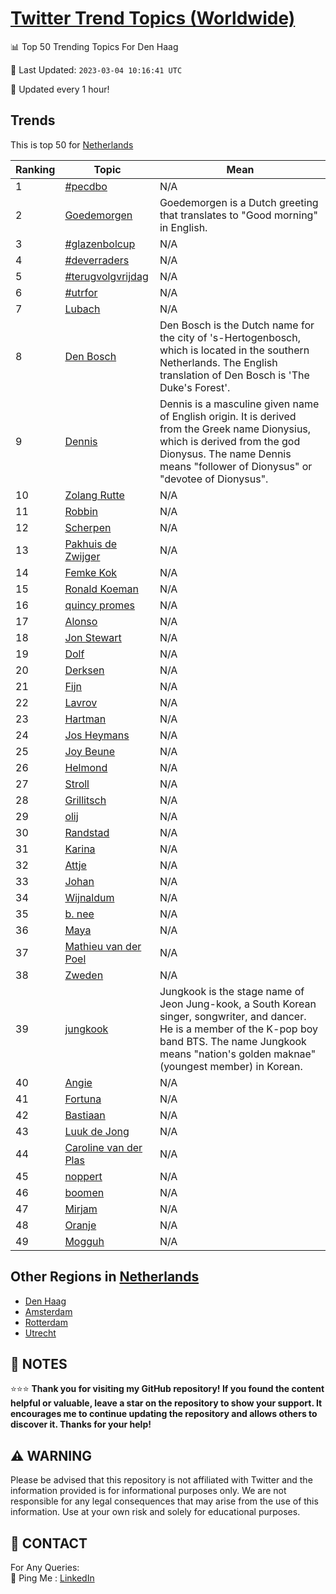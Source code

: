 [Twitter Trend Topics (Worldwide)](https://github.com/ErcinDedeoglu/Twitter-Trend-Topics)
==========


📊 Top 50 Trending Topics For Den Haag

📆 Last Updated: `2023-03-04 10:16:41 UTC`

🔧 Updated every 1 hour!


## Trends

This is top 50 for [Netherlands](</Netherlands>)

| Ranking | Topic | Mean |
| ------- | ------------ | ------------ |
| 1 | [#pecdbo](http://twitter.com/search?q=%23pecdbo) | N/A |
| 2 | [Goedemorgen](http://twitter.com/search?q=Goedemorgen) | Goedemorgen is a Dutch greeting that translates to "Good morning" in English. |
| 3 | [#glazenbolcup](http://twitter.com/search?q=%23glazenbolcup) | N/A |
| 4 | [#deverraders](http://twitter.com/search?q=%23deverraders) | N/A |
| 5 | [#terugvolgvrijdag](http://twitter.com/search?q=%23terugvolgvrijdag) | N/A |
| 6 | [#utrfor](http://twitter.com/search?q=%23utrfor) | N/A |
| 7 | [Lubach](http://twitter.com/search?q=Lubach) | N/A |
| 8 | [Den Bosch](http://twitter.com/search?q=Den+Bosch) | Den Bosch is the Dutch name for the city of 's-Hertogenbosch, which is located in the southern Netherlands. The English translation of Den Bosch is 'The Duke's Forest'. |
| 9 | [Dennis](http://twitter.com/search?q=Dennis) | Dennis is a masculine given name of English origin. It is derived from the Greek name Dionysius, which is derived from the god Dionysus. The name Dennis means "follower of Dionysus" or "devotee of Dionysus". |
| 10 | [Zolang Rutte](http://twitter.com/search?q=Zolang+Rutte) | N/A |
| 11 | [Robbin](http://twitter.com/search?q=Robbin) | N/A |
| 12 | [Scherpen](http://twitter.com/search?q=Scherpen) | N/A |
| 13 | [Pakhuis de Zwijger](http://twitter.com/search?q=Pakhuis+de+Zwijger) | N/A |
| 14 | [Femke Kok](http://twitter.com/search?q=Femke+Kok) | N/A |
| 15 | [Ronald Koeman](http://twitter.com/search?q=Ronald+Koeman) | N/A |
| 16 | [quincy promes](http://twitter.com/search?q=quincy+promes) | N/A |
| 17 | [Alonso](http://twitter.com/search?q=Alonso) | N/A |
| 18 | [Jon Stewart](http://twitter.com/search?q=Jon+Stewart) | N/A |
| 19 | [Dolf](http://twitter.com/search?q=Dolf) | N/A |
| 20 | [Derksen](http://twitter.com/search?q=Derksen) | N/A |
| 21 | [Fijn](http://twitter.com/search?q=Fijn) | N/A |
| 22 | [Lavrov](http://twitter.com/search?q=Lavrov) | N/A |
| 23 | [Hartman](http://twitter.com/search?q=Hartman) | N/A |
| 24 | [Jos Heymans](http://twitter.com/search?q=Jos+Heymans) | N/A |
| 25 | [Joy Beune](http://twitter.com/search?q=Joy+Beune) | N/A |
| 26 | [Helmond](http://twitter.com/search?q=Helmond) | N/A |
| 27 | [Stroll](http://twitter.com/search?q=Stroll) | N/A |
| 28 | [Grillitsch](http://twitter.com/search?q=Grillitsch) | N/A |
| 29 | [olij](http://twitter.com/search?q=olij) | N/A |
| 30 | [Randstad](http://twitter.com/search?q=Randstad) | N/A |
| 31 | [Karina](http://twitter.com/search?q=Karina) | N/A |
| 32 | [Attje](http://twitter.com/search?q=Attje) | N/A |
| 33 | [Johan](http://twitter.com/search?q=Johan) | N/A |
| 34 | [Wijnaldum](http://twitter.com/search?q=Wijnaldum) | N/A |
| 35 | [b. nee](http://twitter.com/search?q=b.+nee) | N/A |
| 36 | [Maya](http://twitter.com/search?q=Maya) | N/A |
| 37 | [Mathieu van der Poel](http://twitter.com/search?q=Mathieu+van+der+Poel) | N/A |
| 38 | [Zweden](http://twitter.com/search?q=Zweden) | N/A |
| 39 | [jungkook](http://twitter.com/search?q=jungkook) | Jungkook is the stage name of Jeon Jung-kook, a South Korean singer, songwriter, and dancer. He is a member of the K-pop boy band BTS. The name Jungkook means "nation's golden maknae" (youngest member) in Korean. |
| 40 | [Angie](http://twitter.com/search?q=Angie) | N/A |
| 41 | [Fortuna](http://twitter.com/search?q=Fortuna) | N/A |
| 42 | [Bastiaan](http://twitter.com/search?q=Bastiaan) | N/A |
| 43 | [Luuk de Jong](http://twitter.com/search?q=Luuk+de+Jong) | N/A |
| 44 | [Caroline van der Plas](http://twitter.com/search?q=Caroline+van+der+Plas) | N/A |
| 45 | [noppert](http://twitter.com/search?q=noppert) | N/A |
| 46 | [boomen](http://twitter.com/search?q=boomen) | N/A |
| 47 | [Mirjam](http://twitter.com/search?q=Mirjam) | N/A |
| 48 | [Oranje](http://twitter.com/search?q=Oranje) | N/A |
| 49 | [Mogguh](http://twitter.com/search?q=Mogguh) | N/A |



## Other Regions in [Netherlands](</Netherlands>)

* [Den Haag](</Netherlands/Den Haag.md>)
* [Amsterdam](</Netherlands/Amsterdam.md>)
* [Rotterdam](</Netherlands/Rotterdam.md>)
* [Utrecht](</Netherlands/Utrecht.md>)



## 📝 NOTES

⭐⭐⭐ **Thank you for visiting my GitHub repository! If you found the content helpful or valuable, leave a star on the repository to show your support. It encourages me to continue updating the repository and allows others to discover it. Thanks for your help!**


## ⚠️ WARNING

Please be advised that this repository is not affiliated with Twitter and the information provided is for informational purposes only. We are not responsible for any legal consequences that may arise from the use of this information. Use at your own risk and solely for educational purposes.


## 📨 CONTACT

 For Any Queries:  
            🏓 Ping Me : [LinkedIn](https://www.linkedin.com/in/ercindedeoglu/)
